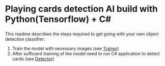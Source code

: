 # Playing cards detection AI build with Python(Tensorflow) + C#
###
This readme describes the steps required to get going with your own object detection classifier:
1. Train the model with necessary images (see [Trainer](Trainer/research/object_detection/README.md))
2. After sufficient training of the model need to run C# application to detect cards (see [Detector](Detector/README.md)) 